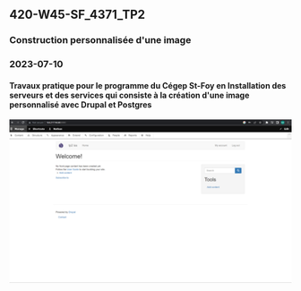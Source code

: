 ## 420-W45-SF_4371_TP2
### Construction personnalisée d'une image
### 2023-07-10
#### Travaux pratique pour le programme du Cégep St-Foy en Installation des serveurs et des services qui consiste à la création d'une image personnalisé avec Drupal et Postgres

![drupal](https://github.com/Uniixx/420-W45-SF_4371_TP2/blob/main/images/drupal.png?raw=true)